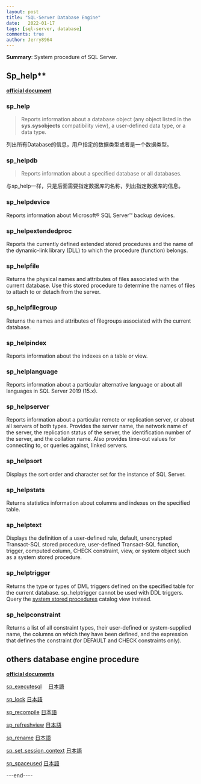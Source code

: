 ```yaml
---
layout: post
title: "SQL-Server Database Engine"
date:   2022-01-17
tags: [sql-server, database]
comments: true
author: Jerry8964
---
```




**Summary**: System procedure of SQL Server.

## Sp_help**



[**official document**](https://docs.microsoft.com/en-us/sql/relational-databases/system-stored-procedures/sp-help-transact-sql?view=sql-server-ver15)

### sp_help

> Reports information about a database object (any object listed in the **sys.sysobjects** compatibility view), a user-defined data type, or a data type.

列出所有Database的信息，用户指定的数据类型或者是一个数据类型。

### sp_helpdb

> Reports information about a specified database or all databases.

与sp_help一样，只是后面需要指定数据库的名称，列出指定数据库的信息。

### sp_helpdevice

Reports information about Microsoft® SQL Server™ backup devices.



### sp_helpextendedproc

Reports the currently defined extended stored procedures and the name of the dynamic-link library (DLL) to which the procedure (function) belongs.



### sp_helpfile

Returns the physical names and attributes of files associated with the current database. Use this stored procedure to determine the names of files to attach to or detach from the server.



### sp_helpfilegroup

Returns the names and attributes of filegroups associated with the current database.



### sp_helpindex

Reports information about the indexes on a table or view.



### sp_helplanguage

Reports information about a particular alternative language or about all languages in SQL Server 2019 (15.x).



### sp_helpserver

Reports information about a particular remote or replication server, or about all servers of both types. Provides the server name, the network name of the server, the replication status of the server, the identification number of the server, and the collation name. Also provides time-out values for connecting to, or queries against, linked servers.



### sp_helpsort

Displays the sort order and character set for the instance of SQL Server.



### sp_helpstats

Returns statistics information about columns and indexes on the specified table.



### sp_helptext

Displays the definition of a user-defined rule, default, unencrypted Transact-SQL stored procedure, user-defined Transact-SQL function, trigger, computed column, CHECK constraint, view, or system object such as a system stored procedure.



### sp_helptrigger

Returns the type or types of DML triggers defined on the specified table for the current database. sp_helptrigger cannot be used with DDL triggers. Query the [system stored procedures](https://docs.microsoft.com/en-us/sql/relational-databases/system-catalog-views/sys-triggers-transact-sql?view=sql-server-ver15) catalog view instead.



### sp_helpconstraint

Returns a list of all constraint types, their user-defined or system-supplied name, the columns on which they have been defined, and the expression that defines the constraint (for DEFAULT and CHECK constraints only).



## others database engine procedure

[**official documents**](https://docs.microsoft.com/en-us/sql/relational-databases/system-stored-procedures/database-engine-stored-procedures-transact-sql?view=sql-server-ver15)

[sp_executesql](https://docs.microsoft.com/en-us/sql/relational-databases/system-stored-procedures/sp-add-data-file-recover-suspect-db-transact-sql?view=sql-server-ver15) 　[日本語](https://docs.microsoft.com/ja-jp/sql/relational-databases/system-stored-procedures/sp-executesql-transact-sql?view=sql-server-ver15)   

[sp_lock](https://docs.microsoft.com/en-us/sql/relational-databases/system-stored-procedures/sp-lock-transact-sql?view=sql-server-ver15)    [日本語](https://docs.microsoft.com/ja-jp/sql/relational-databases/system-stored-procedures/sp-lock-transact-sql?view=sql-server-ver15)

[sp_recompile](https://docs.microsoft.com/en-us/sql/relational-databases/system-stored-procedures/sp-recompile-transact-sql?view=sql-server-ver15)    [日本語](https://docs.microsoft.com/ja-jp/sql/relational-databases/system-stored-procedures/sp-recompile-transact-sql?view=sql-server-ver15)

[sp_refreshview](https://docs.microsoft.com/en-us/sql/relational-databases/system-stored-procedures/sp-refreshview-transact-sql?view=sql-server-ver15)    [日本語](https://docs.microsoft.com/ja-jp/sql/relational-databases/system-stored-procedures/sp-refreshview-transact-sql?view=sql-server-ver15)

[sp_rename](https://docs.microsoft.com/en-us/sql/relational-databases/system-stored-procedures/sp-rename-transact-sql?view=sql-server-ver15)    [日本語](https://docs.microsoft.com/ja-jp/sql/relational-databases/system-stored-procedures/sp-rename-transact-sql?view=sql-server-ver15)

[sp_set_session_context](https://docs.microsoft.com/en-us/sql/relational-databases/system-stored-procedures/sp-set-session-context-transact-sql?view=sql-server-ver15)   [日本語](https://docs.microsoft.com/ja-jp/sql/relational-databases/system-stored-procedures/sp-set-session-context-transact-sql?view=sql-server-ver15)

[sp_spaceused](https://docs.microsoft.com/en-us/sql/relational-databases/system-stored-procedures/sp-spaceused-transact-sql?view=sql-server-ver15)     [日本語](https://docs.microsoft.com/ja-jp/sql/relational-databases/system-stored-procedures/sp-spaceused-transact-sql?view=sql-server-ver15)





---end----



